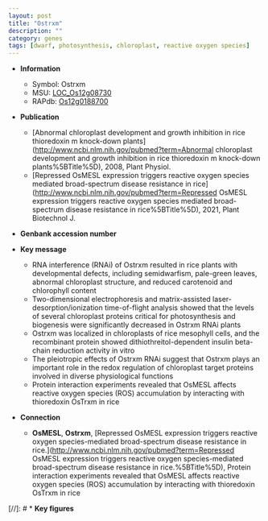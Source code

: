 ```yaml
---
layout: post
title: "Ostrxm"
description: ""
category: genes
tags: [dwarf, photosynthesis, chloroplast, reactive oxygen species]
---
```


* **Information**  
    + Symbol: Ostrxm  
    + MSU: [LOC_Os12g08730](http://rice.uga.edu/cgi-bin/ORF_infopage.cgi?orf=LOC_Os12g08730)  
    + RAPdb: [Os12g0188700](http://rapdb.dna.affrc.go.jp/viewer/gbrowse_details/irgsp1?name=Os12g0188700)  

* **Publication**  
    + [Abnormal chloroplast development and growth inhibition in rice thioredoxin m knock-down plants](http://www.ncbi.nlm.nih.gov/pubmed?term=Abnormal chloroplast development and growth inhibition in rice thioredoxin m knock-down plants%5BTitle%5D), 2008, Plant Physiol.
    + [Repressed OsMESL expression triggers reactive oxygen species mediated broad-spectrum disease resistance in rice](http://www.ncbi.nlm.nih.gov/pubmed?term=Repressed OsMESL expression triggers reactive oxygen species mediated broad-spectrum disease resistance in rice%5BTitle%5D), 2021, Plant Biotechnol J.

* **Genbank accession number**  

* **Key message**  
    + RNA interference (RNAi) of Ostrxm resulted in rice plants with developmental defects, including semidwarfism, pale-green leaves, abnormal chloroplast structure, and reduced carotenoid and chlorophyll content
    + Two-dimensional electrophoresis and matrix-assisted laser-desorption/ionization time-of-flight analysis showed that the levels of several chloroplast proteins critical for photosynthesis and biogenesis were significantly decreased in Ostrxm RNAi plants
    + Ostrxm was localized in chloroplasts of rice mesophyll cells, and the recombinant protein showed dithiothreitol-dependent insulin beta-chain reduction activity in vitro
    + The pleiotropic effects of Ostrxm RNAi suggest that Ostrxm plays an important role in the redox regulation of chloroplast target proteins involved in diverse physiological functions
    + Protein interaction experiments revealed that OsMESL affects reactive oxygen species (ROS) accumulation by interacting with thioredoxin OsTrxm in rice

* **Connection**  
    + __OsMESL__, __Ostrxm__, [Repressed OsMESL expression triggers reactive oxygen species-mediated broad-spectrum disease resistance in rice.](http://www.ncbi.nlm.nih.gov/pubmed?term=Repressed OsMESL expression triggers reactive oxygen species-mediated broad-spectrum disease resistance in rice.%5BTitle%5D),  Protein interaction experiments revealed that OsMESL affects reactive oxygen species (ROS) accumulation by interacting with thioredoxin OsTrxm in rice

[//]: # * **Key figures**  


